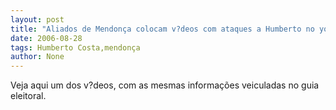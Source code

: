 ```yaml
---
layout: post
title: "Aliados de Mendonça colocam v?deos com ataques a Humberto no youtube.com"
date: 2006-08-28
tags: Humberto Costa,mendonça
author: None
---
```


Veja aqui um dos&nbsp;v?deos, com as mesmas informações veiculadas no guia eleitoral.
&nbsp;

 